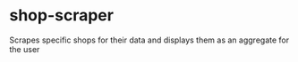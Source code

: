 # shop-scraper
Scrapes specific shops for their data and displays them as an aggregate for the user

